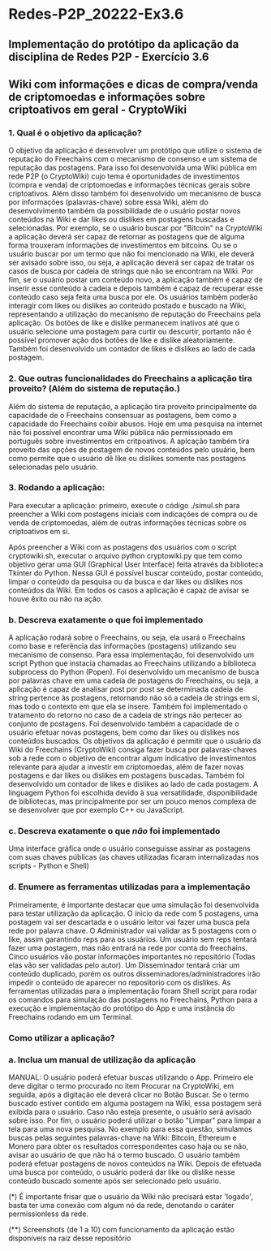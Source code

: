 # Redes-P2P_20222-Ex3.6

## Implementação do protótipo da aplicação da disciplina de Redes P2P - Exercício 3.6

## Wiki com informações e dicas de compra/venda de criptomoedas e informações sobre criptoativos em geral - CryptoWiki

### 1. Qual é o objetivo da aplicação?

O objetivo da aplicação é desenvolver um protótipo que utilize o sistema de reputação do Freechains com o mecanismo de consenso e um sistema de reputação das postagens. Para isso foi desenvolvida uma Wiki pública em rede P2P (o CryptoWiki) cujo tema é oportunidades de investimentos (compra e venda) de criptomoedas e informações técnicas gerais sobre criptoativos. Além disso também foi desenvolvido um mecanismo de busca por informações (palavras-chave) sobre essa Wiki, além do desenvolvimento também da possibilidade de o usuário postar novos conteúdos na Wiki e dar likes ou dislikes em postagens buscadas e selecionadas. Por exemplo, se o usuário buscar por "Bitcoin" na CryptoWiki a aplicação deverá ser capaz de retornar as postagens que de alguma forma trouxeram informações de investimentos em bitcoins. Ou se o usuário buscar por um termo que não foi mencionado na Wiki, ele deverá ser avisado sobre isso, ou seja, a aplicação deverá ser capaz de tratar os casos de busca por cadeia de strings que não se encontram na Wiki. Por fim, se o usuário postar um conteúdo novo, a aplicação também é capaz de inserir esse conteúdo à cadeia e depois também é capaz de recuperar esse conteúdo caso seja feita uma busca por ele. Os usuários também poderão interagir com likes ou dislikes ao conteúdo postado e buscado na Wiki, representando a utilização do mecanismo de reputação do Freechains pela aplicação. Os botões de like e dislike permanecem inativos até que o usuário selecione uma postagem para curtir ou descurtir, portanto não é possível promover ação dos botões de like e dislike aleatoriamente. Também foi desenvolvido um contador de likes e dislikes ao lado de cada postagem.

### 2. Que outras funcionalidades do Freechains a aplicação tira proveito? (Além do sistema de reputação.)

Além do sistema de reputação, a aplicação tira proveito principalmente da capacidade de o Freechains consensuar as postagens, bem como a capacidade do Freechains coibir abusos. Hoje em uma pesquisa na internet não foi possível encontrar uma Wiki pública não permissionado em português sobre investimentos em critpoativos. A aplcação também tira proveito das opções de postagem de novos conteúdos pelo usuário, bem como permite que o usuário dê like ou dislikes somente nas postagens selecionadas pelo usuário.

### 3. Rodando a aplicação:

Para executar a aplicação: primeiro, execute o código ./simul.sh para preencher a Wiki com postagens iniciais com indicações de compra ou de venda de criptomoedas, além de outras informações técnicas sobre os criptoativos em si.

Após preencher a Wiki com as postagens dos usuários com o script cryptowiki.sh, executar o arquivo python cryptowiki.py que tem como objetivo gerar uma GUI (Graphical User Interface) feita através da biblioteca Tkinter do Python. Nessa GUI é possível buscar conteúdo, postar conteúdo, limpar o conteúdo da pesquisa ou da busca e dar likes ou dislikes nos conteúdos da Wiki. Em todos os casos a aplicação é capaz de avisar se houve êxito ou não na ação.

### b. Descreva exatamente o que foi implementado

A aplicação rodará sobre o Freechains, ou seja, ela usará o Freechains como base e referência das informações (postagens) utilizando seu mecanismo de consenso. Para essa implementação, foi desenvolvido um script Python que instacia chamadas ao Freechains utilizando a biblioteca subprocess do Python (Popen). Foi desenvolvido um mecanismo de busca por palavras chave em uma cadeia de postagens do Freechains, ou seja, a aplicação é capaz de analisar post por post se determinada cadeia de string pertence às postagens, retornando não só a cadeia de strings em si, mas todo o contexto em que ela se insere. Também foi implementado o tratamento do retorno no caso de a cadeia de strings não pertecer ao conjunto de postagens. Foi desenvolvido também a capacidade de o usuário efetuar novas postagens, bem como dar likes ou dislikes nos conteúdos buscados. Os objetivos da aplicação é permitir que o usuário da Wiki do Freechains (CryptoWiki) consiga fazer busca por palavras-chaves sob a rede com o objetivo de encontrar algum indicativo de investimentos relevante para ajudar a investir em criptomoedas, além de fazer novas postagens e dar likes ou dislikes em postagens buscadas. Também foi desenvolvido um contador de likes e dislikes ao lado de cada postagem. A linguagem Python foi escolhida devido à sua versatilidade, disponibilidade de bibliotecas, mas principalmente por ser um pouco menos complexa de se desenvolver que por exemplo C++ ou JavaScript.

### c. Descreva exatamente o que *não* foi implementado

Uma interface gráfica onde o usuário conseguisse assinar as postagens com suas chaves públicas (as chaves utilizadas ficaram internalizadas nos scripts - Python e Shell)

### d. Enumere as ferramentas utilizadas para a implementação

Primeiramente, é importante destacar que uma simulação foi desenvolvida para testar utilização da aplicação. O ínicio da rede com 5 postagens, uma postagem vai ser descartada e o usuário leitor vai fazer uma busca pela rede por palavra chave. O Administrador vai validar as 5 postagens com o like, assim garantindo reps para os usuários. Um usuário sem reps tentará fazer uma postagem, mas não entrará na rede por conta do freechains. Cinco usuários vão postar informações importantes no repositório (Todas elas vão ser validadas pelo autor). Um Disseminador tentará criar um conteúdo duplicado, porém os outros disseminadores/administradores irão impedir o conteúdo de aparecer no repositorio com os dislikes. As ferramentas utilizadas para a implementação foram Shell script para rodar os comandos para simulação das postagens no Freechains, Python para a execução e implementação do protótipo do App e uma instância do Freechains rodando em um Terminal.

### Como utilizar a aplicação?

### a. Inclua um manual de utilização da aplicação

MANUAL: O usuário poderá efetuar buscas utilizando o App. Primeiro ele deve digitar o termo procurado no item Procurar na CryptoWiki, em seguida, após a digitação ele deverá clicar no Botão Buscar. Se o termo buscado estiver contido em alguma postagem na Wiki, essa postagem será exibida para o usuário. Caso não esteja presente, o usuário será avisado sobre isso. Por fim, o usuário poderá utilizar o botão "Limpar" para limpar a tela para uma nova pesquisa. No exemplo para essa questão, simulamos buscas pelas seguintes palavras-chave na Wiki: Bitcoin, Ethereum e Monero para obter os resultados correspondentes caso haja ou se não, avisar ao usuário de que não há o termo buscado. O usuário também poderá efetuar postagens de novos conteúdos na Wiki. Depois de efetuada uma busca por conteúdo, o usuário poderá dar like ou dislike nesse conteúdo buscado somente após ser selecionado pelo usuário.

(*) É importante frisar que o usuário da Wiki não precisará estar 'logado', basta ter uma conexão com algum nó da rede, denotando o caráter permissionless da rede.

(**) Screenshots (de 1 a 10) com funcionamento da aplicação estão disponíveis na raiz desse repositório

